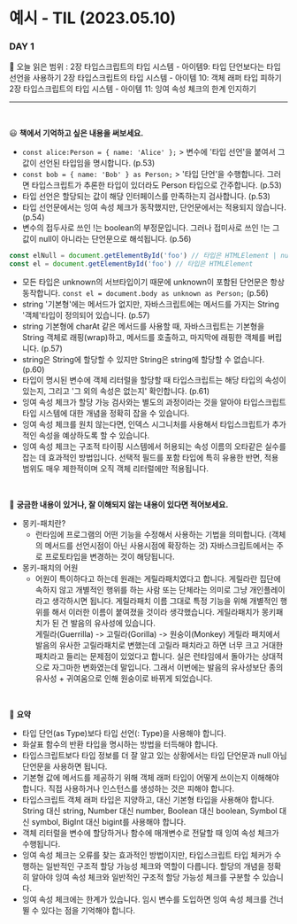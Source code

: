 # 예시 - TIL (2023.05.10)

### DAY 1

🔖 오늘 읽은 범위 : 
2장 타입스크립트의 타입 시스템 - 아이템9: 타입 단언보다는 타입 선언을 사용하기
2장 타입스크립트의 타입 시스템 - 아이템 10: 객체 래퍼 타입 피하기
2장 타입스크립트의 타입 시스템 - 아이템 11: 잉여 속성 체크의 한계 인지하기

---
<br/>

😃 **책에서 기억하고 싶은 내용을 써보세요.**

- `const alice:Person = { name: 'Alice' };` > 변수에 '타입 선언'을 붙여서 그 값이 선언된 타입임을 명시합니다. (p.53)
- `const bob = { name: 'Bob' } as Person;` > '타입 단언'을 수행합니다. 그러면 타입스크립트가 추론한 타입이 있더라도 Person 타입으로 간주합니다. (p.53) 
- 타입 선언은 할당되는 값이 해당 인터페이스를 만족하는지 검사합니다. (p.53)
- 타입 선언문에서는 잉여 속성 체크가 동작했지만, 단언문에서는 적용되지 않습니다. (p.54)
- 변수의 접두사로 쓰인 !는 boolean의 부정문입니다. 그러나 접미사로 쓰인 !는 그 값이 null이 아니라는 단언문으로 해석됩니다. (p.56) 
``` ts
const elNull = document.getElementById('foo') // 타입은 HTMLElement | null
const el = document.getElementById('foo') // 타입은 HTMLElement
```
- 모든 타입은 unknown의 서브타입이기 때문에 unknown이 포함된 단언문은 항상 동작합니다. `const el = document.body as unknown as Person;` (p.56) 
- string '기본형'에는 메서드가 없지만, 자바스크립트에는 메서드를 가지는 String '객체'타입이 정의되어 있습니다. (p.57)
- string 기본형에 charAt 같은 메서드를 사용할 때, 자바스크립트는 기본형을 String 객체로 래핑(wrap)하고, 메서드를 호출하고, 마지막에 래핑한 객체를 버립니다. (p.57) 
- string은 String에 할당할 수 있지만 String은 string에 할당할 수 없습니다. (p.60)
- 타입이 명시된 변수에 객체 리터럴을 할당할 때 타입스크립트는 해당 타입의 속성이 있는지, 그리고 '그 외의 속성은 없는지' 확인합니다. (p.61)
- 잉여 속성 체크가 할당 가능 검사와는 별도의 과정이라는 것을 알아야 타입스크립트 타입 시스템에 대한 개념을 정확히 잡을 수 있습니다. 
- 잉여 속성 체크를 원치 않는다면, 인덱스 시그니처를 사용해서 타입스크립트가 추가적인 속성을 예상하도록 할 수 있습니다. 
- 잉여 속성 체크는 구조적 타이핑 시스템에서 허용되는 속성 이름의 오타같은 실수를 잡는 데 효과적인 방법입니다. 선택적 필드를 포함 타입에 특히 유용한 반면, 적용 범위도 매우 제한적이며 오직 객체 리터럴에만 적용됩니다. 



<br/>

🔎 **궁금한 내용이 있거나, 잘 이해되지 않는 내용이 있다면 적어보세요.**

- 몽키-패치란? 
    - 런타임에 프로그램의 어떤 기능을 수정해서 사용하는 기법을 의미합니다. 
    (객체의 메서드를 선언시점이 아닌 사용시점에 확장하는 것)
    자바스크립트에서는 주로 프로토타입을 변경하는 것이 해당됩니다.
- 몽키-패치의 어원
    - 어원이 특이하다고 하는데 원래는 게릴라패치였다고 합니다. 게릴라란 집단에 속하지 않고 개별적인 행위를 하는 사람 또는 단체라는 의미로 그냥 개인플레이라고 생각하시면 됩니다. 게릴라패치 이름 그대로 특정 기능을 위해 개별적인 행위를 해서 이러한 이름이 붙여졌을 것이라 생각했습니다.
    게릴라패치가 몽키패치가 된 건 발음의 유사성에 있습니다.</br>
    게릴라(Guerrilla) -> 고릴라(Gorilla) -> 원숭이(Monkey)
    게릴라 패치에서 발음의 유사한 고릴라패치로 변했는데 고릴라 패치라고 하면 너무 크고 거대한 패치라고 들리는 문제점이 있었다고 합니다. 실은 런타임에서 돌아가는 상대적으로 자그마한 변화였는데 말입니다. 
    그래서 이번에는 발음의 유사성보단 종의 유사성 + 귀여움으로 인해 원숭이로 바뀌게 되었습니다.


<br/>

🥰 **요약**
- 타입 단언(as Type)보다 타입 선언(: Type)을 사용해야 합니다.
- 화살표 함수의 반환 타입을 명시하는 방법을 터득해야 합니다.
- 타입스크립트보다 타입 정보를 더 잘 알고 있는 상황에서는 타입 단언문과 null 아님 단언문을 사용하면 됩니다.
- 기본형 값에 메서드를 제공하기 위해 객체 래퍼 타입이 어떻게 쓰이는지 이해해야 합니다. 직접 사용하거나 인스턴스를 생성하는 것은 피해야 합니다. 
- 타입스크립트 객체 래퍼 타입은 지양하고, 대신 기본형 타입을 사용해야 합니다. String 대신 string, Number 대신 number, Boolean 대신 boolean, Symbol 대신 symbol, BigInt 대신 bigint를 사용해야 합니다.
- 객체 리터럴을 변수에 할당하거나 함수에 매개변수로 전달할 때 잉여 속성 체크가 수행됩니다. 
- 잉여 속성 체크는 오류를 찾는 효과적인 방법이지만, 타입스크립트 타입 체커가 수행하는 일반적인 구조적 할당 가능성 체크와 역할이 다릅니다. 할당의 개념을 정확히 알아야 잉여 속성 체크와 일반적인 구조적 할당 가능성 체크를 구분할 수 있습니다.
- 잉여 속성 체크에는 한계가 있습니다. 임시 변수를 도입하면 잉여 속성 체크를 건너뛸 수 있다는 점을 기억해야 합니다. 